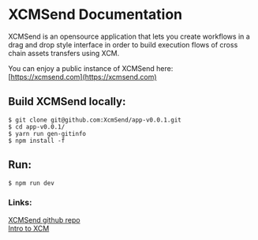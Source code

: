 # XCMSend Documentation

XCMSend is an opensource application that lets you create workflows in a drag and drop style interface in order to build execution flows of cross chain assets transfers using XCM.  

You can enjoy a public instance of XCMSend here:  
[https://xcmsend.com](https://xcmsend.com)  
 

## Build XCMSend locally:  
```shell
$ git clone git@github.com:XcmSend/app-v0.0.1.git  
$ cd app-v0.0.1/
$ yarn run gen-gitinfo  
$ npm install -f
```

## Run:  
```shell
$ npm run dev
```

### Links:  
[XCMSend github repo](https://github.com/XcmSend/app-v0.0.1)     
[Intro to XCM](https://wiki.polkadot.network/docs/learn-xcm)   
